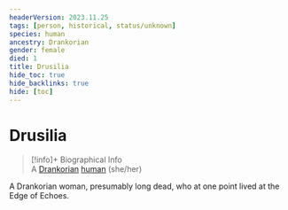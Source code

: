 ```yaml
---
headerVersion: 2023.11.25
tags: [person, historical, status/unknown]
species: human
ancestry: Drankorian
gender: female
died: 1
title: Drusilia
hide_toc: true
hide_backlinks: true
hide: [toc]
---
```

# Drusilia
>[!info]+ Biographical Info  
> A [Drankorian](<../../history/drankorian-era/drankorian-empire.md>) [human](<../../species/humans/humans.md>) (she/her)  
> 

A Drankorian woman, presumably long dead, who at one point lived at the Edge of Echoes.